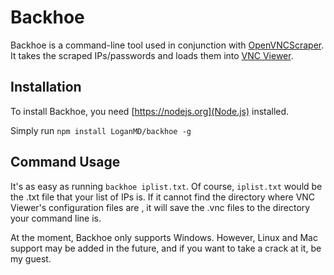 # Backhoe

Backhoe is a command-line tool used in conjunction with [OpenVNCScraper](https://github.com/JordanCodingGod/OpenVNCScraper). It takes the scraped IPs/passwords and loads them into [VNC Viewer](https://www.realvnc.com/connect/download/viewer).

## Installation

To install Backhoe, you need [https://nodejs.org](Node.js) installed.

Simply run `npm install LoganMD/backhoe -g`

## Command Usage

It's as easy as running `backhoe iplist.txt`. Of course, `iplist.txt` would be the .txt file that your list of IPs is. If it cannot find the directory where VNC Viewer's configuration files are , it will save the .vnc files to the directory your command line is.

At the moment, Backhoe only supports Windows. However, Linux and Mac support may be added in the future, and if you want to take a crack at it, be my guest.
